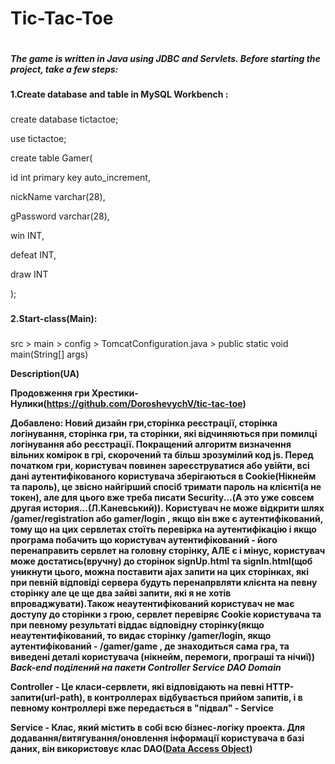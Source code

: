 # Tic-Tac-Toe
#

<b>
  <i>
    The game is written in Java using JDBC and Servlets.
Before starting the project, take a few steps:
  </i>
</b>

###

<b>
1.Create database and table in MySQL Workbench :
</b>

###

<p>
  
create database tictactoe;

use tictactoe;

create table Gamer(

id int primary key auto_increment,

nickName varchar(28),

gPassword varchar(28),

win INT,

defeat INT,

draw INT

);

</p>

###

<b>
  
2.Start-class(Main):

</b>

###

src > main > config > TomcatConfiguration.java > public static void main(String[] args)


<b>Description(UA)<b>
  
Продовження гри Хрестики-Нулики(https://github.com/DoroshevychV/tic-tac-toe)

<b>
  Добавлено:
</b>
Новий дизайн гри,сторінка реєстрації, сторінка логінування, сторінка гри, та сторінки, які відчиняються при помилці логінування або реєстрації. Покращений алгоритм визначення вільних комірок в грі, скорочений та більш зрозумілий код js.
Перед початком гри, користувач повинен зареєструватися або увійти, всі дані аутентифікованого користувача зберігаються в Cookie(Нікнейм та пароль), це звісно найгірший спосіб тримати пароль на клієнті(а не токен), але для цього вже треба писати Security...(А это уже совсем другая история...(Л.Каневський)). Користувач не може відкрити шлях /gamer/registration або gamer/login , якщо він вже є аутентифікований, тому що на цих сервлетах стоїть перевірка на аутентифікацію і якщо програма побачить що користувач аутентифікований - його перенаправить сервлет на головну сторінку, АЛЕ є і мінус, користувач може достатись(вручну) до сторінок signUp.html та signIn.html(щоб уникнути цього, можна поставити ajax запити на цих сторінках, які при певній відповіді сервера будуть перенапрвляти клієнта на певну сторінку але це ще два зайві запити, які я не хотів впроваджувати).Також неаутентифікований користувач не має доступу до сторінки з грою, сервлет перевіряє Cookie користувача та при певному результаті віддає відповідну сторінку(якщо неаутентифікований, то видає сторінку /gamer/login, якщо аутентифікований - /gamer/game , де знаходиться сама гра, та виведені деталі користувача (нікнейм, перемоги, програші та нічиї))

<i>
  Back-end поділений на пакети Controller Service DAO Domain 
</i>

<b>Controller</b> - Це класи-сервлети, які відповідають на певні HTTP-запити(url-path), в контроллерах відбувається прийом запитів, і в певному контроллері вже передається в "підвал" - Service

<b>Service</b> - Клас, який містить в собі всю бізнес-логіку проекта. Для додавання/витягування/оновлення інформації користувача в базі даних, він використовує клас DAO(<a href="https://uk.wikipedia.org/wiki/Data_access_object">Data Access Object</a>)

